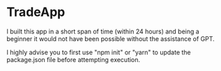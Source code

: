 # TradeApp

I built this app in a short span of time (within 24 hours) and being a beginner
it would not have been possible without the assistance of GPT.

I highly advise you to first use "npm init" or "yarn" to update the package.json file
before attempting execution.
